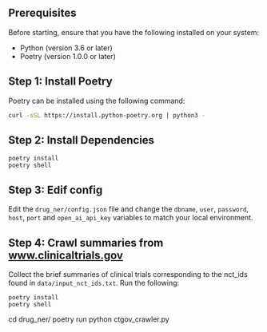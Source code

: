 ## Prerequisites

Before starting, ensure that you have the following installed on your system:
- Python (version 3.6 or later)
- Poetry (version 1.0.0 or later)

## Step 1: Install Poetry

Poetry can be installed using the following command:

```sh
curl -sSL https://install.python-poetry.org | python3 -
```

## Step 2: Install Dependencies

```
poetry install
poetry shell
```

## Step 3: Edif config
Edit the `drug_ner/config.json` file and change the `dbname`, `user`, `password`, `host`, `port` and `open_ai_api_key` variables to match your local environment.

## Step 4: Crawl summaries from www.clinicaltrials.gov
Collect the brief summaries of clinical trials corresponding to the nct_ids found in `data/input_nct_ids.txt`. Run the following: 

```
poetry install
poetry shell

```
cd drug_ner/
poetry run python ctgov_crawler.py
```
